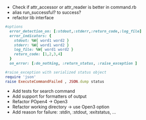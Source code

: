 * Check if attr_accessor or attr_reader is better in command.rb
* alias run_successful? to success?
* refactor lib interface
```ruby
#options
  error_detection_on: [:stdout,:stderr,:return_code,:log_file]
  error_indicators: {
    stdout: %W{ word1 word2 }
    stderr: %W{ word1 word2 }
    log_file: %W{ word1 word2 }
    return_code: [1,2,3,4]
  }
  on_error: [:do_nothing, :return_status, :raise_exception ]

#raise_exception with serialized status object
require 'json'
raise ExecuteCommandFailed , JSON.dump status 
```
* Add tests for search command
* Add support for formatters of output
* Refactor POpen4 -> Open3
* Refactor working directory -> use Open3 option
* Add reason for failure: :stdin, :stdout, :exitstatus, ...
